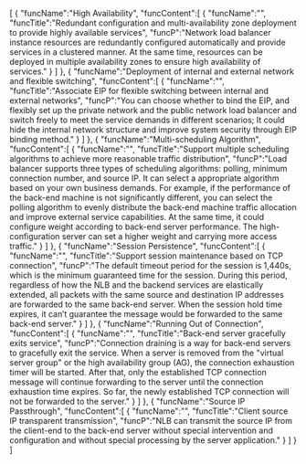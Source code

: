 [
	{
		"funcName":"High Availability",
		"funcContent":[
			{
				"funcName":"",
				"funcTitle":"Redundant configuration and multi-availability zone deployment to provide highly available services",
				"funcP":"Network load balancer instance resources are redundantly configured automatically and provide services in a clustered manner. At the same time, resources can be deployed in multiple availability zones to ensure high availability of services."
			}
		]
	},
	{
		"funcName":"Deployment of internal and external network and flexible switching",
		"funcContent":[
			{
				"funcName":"",
				"funcTitle":"Associate EIP for flexible switching between internal and external networks",
				"funcP":"You can choose whether to bind the EIP, and flexibly set up the private network and the public network load balancer and switch freely to meet the service demands in different scenarios; It could hide the internal network structure and improve system security through EIP binding method."
			}
		]
	},
	{
		"funcName":"Multi-scheduling Algorithm",
		"funcContent":[
			{
				"funcName":"",
				"funcTitle":"Support multiple scheduling algorithms to achieve more reasonable traffic distribution",
				"funcP":"Load balancer supports three types of scheduling algorithms: polling, minimum connection number, and source IP. It can select a appropriate algorithm based on your own business demands. For example, if the performance of the back-end machine is not significantly different, you can select the polling algorithm to evenly distribute the back-end machine traffic allocation and improve external service capabilities. At the same time, it could configure weight according to back-end server performance. The high-configuration server can set a higher weight and carrying more access traffic."
			}
		]
	},
	{
		"funcName":"Session Persistence",
		"funcContent":[
			{
				"funcName":"",
				"funcTitle":"Support session maintenance based on TCP connection",
				"funcP":"The default timeout period for the session is 1,440s, which is the minimum guaranteed time for the session. During this period, regardless of how the NLB and the backend services are elastically extended, all packets with the same source and destination IP addresses are forwarded to the same back-end server. When the session hold time expires, it can’t guarantee the message would be forwarded to the same back-end server."
			}
		]
	},
	{
		"funcName":"Running Out of Connection",
		"funcContent":[
			{
				"funcName":"",
				"funcTitle":"Back-end server gracefully exits service",
				"funcP":"Connection draining is a way for back-end servers to gracefully exit the service. When a server is removed from the \"virtual server group\" or the high availability group (AG), the connection exhaustion timer will be started. After that, only the established TCP connection message will continue forwarding to the server until the connection exhaustion time expires. So far, the newly established TCP connection will not be forwarded to the server."
			}
		]
	},
	{
		"funcName":"Source IP Passthrough",
		"funcContent":[
			{
				"funcName":"",
				"funcTitle":"Client source IP transparent transmission",
				"funcP":"NLB can transmit the source IP from the client-end to the back-end server without special intervention and configuration and without special processing by the server application."
			}
		]
	}
]